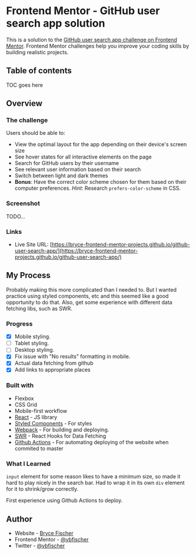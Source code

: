 
# Frontend Mentor - GitHub user search app solution

This is a solution to the [GitHub user search app challenge on Frontend Mentor](https://www.frontendmentor.io/challenges/github-user-search-app-Q09YOgaH6). Frontend Mentor challenges help you improve your coding skills by building realistic projects.

## Table of contents

TOC goes here

## Overview

### The challenge

Users should be able to:

- View the optimal layout for the app depending on their device's screen size
- See hover states for all interactive elements on the page
- Search for GitHub users by their username
- See relevant user information based on their search
- Switch between light and dark themes
- **Bonus**: Have the correct color scheme chosen for them based on their computer preferences. _Hint_: Research `prefers-color-scheme` in CSS.

### Screenshot

TODO...

### Links

- Live Site URL: [https://bryce-frontend-mentor-projects.github.io/github-user-search-app/](https://bryce-frontend-mentor-projects.github.io/github-user-search-app/)

## My Process

Probably making this more complicated than I needed to. But I wanted practice using styled components, etc and this seemed like
a good opportunity to do that. Also, get some experience with different data fetching libs, such as SWR.

### Progress

- [x] Mobile styling.
- [ ] Tablet styling.
- [ ] Desktop styling.
- [x] Fix issue with "No results" formatting in mobile.
- [x] Actual data fetching from github
- [x] Add links to appropriate places

### Built with

- Flexbox
- CSS Grid
- Mobile-first workflow
- [React](https://reactjs.org/) - JS library
- [Styled Components](https://styled-components.com/) - For styles
- [Webpack](https://webpack.js.org/) - For building and deploying.
- [SWR](https://swr.vercel.app/) - React Hooks for Data Fetching
- [Github Actions](https://github.com/features/actions) - For automating deploying of the website when commited to master
  
### What I Learned

`input` element for some reason likes to have a minimum size, so made it hard to play nicely in the search bar. Had to wrap it in its own `div` element for it to shrink/grow correctly.

First experience using Github Actions to deploy.

## Author

- Website - [Bryce Fischer](https://github.com/vbfischer)
- Frontend Mentor - [@vbfischer](https://www.frontendmentor.io/profile/vbfischer)
- Twitter - [@vbfischer](https://www.twitter.com/vbfischer)
